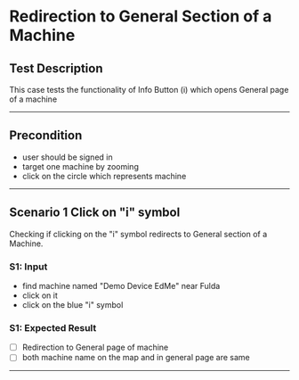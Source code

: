 # Redirection to General Section of a Machine

## Test Description

This case tests the functionality of Info Button (i) which opens General page of a machine
 ***

## Precondition

* user should be signed in
* target one machine by zooming
* click on the circle which represents machine

***

## Scenario 1 Click on "i" symbol

Checking if clicking on the "i" symbol redirects to General section of a Machine.

### S1: Input

* find machine named "Demo Device EdMe" near Fulda
* click on it
* click on the blue "i" symbol

### S1: Expected Result

* [ ] Redirection to General page of machine
* [ ] both machine name on the map and in general page are same

***
